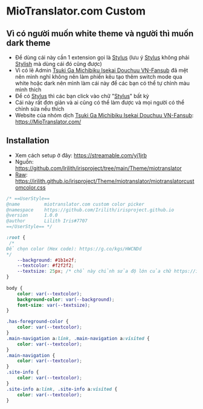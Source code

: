 # MioTranslator.com Custom
## Vì có người muốn white theme và người thì muốn dark theme

- Để dùng cái này cần 1 extension gọi là  [Stylus](https://chrome.google.com/webstore/detail/stylus/clngdbkpkpeebahjckkjfobafhncgmne?hl=en) (lưu ý [Stylus](https://chrome.google.com/webstore/detail/stylus/clngdbkpkpeebahjckkjfobafhncgmne?hl=en) không phải [Stylish](https://chrome.google.com/webstore/detail/stylish-custom-themes-for/fjnbnpbmkenffdnngjfgmeleoegfcffe?hl=en) mà dùng cái đó cũng được)
- Vì có lẽ Admin [Tsuki Ga Michibiku Isekai Douchuu VN-Fansub](https://miotranslator.com/) đã mệt nên mình nghỉ không nên làm phiền kêu tạo thêm switch mode qua white hoặc dark nên mình làm cái này để các bạn có thể tự chỉnh màu mình thích
- Để có [Stylus](https://chrome.google.com/webstore/detail/stylus/clngdbkpkpeebahjckkjfobafhncgmne?hl=en) thì các bạn click vào chữ "[Stylus](https://chrome.google.com/webstore/detail/stylus/clngdbkpkpeebahjckkjfobafhncgmne?hl=en)" bất kỳ
- Cái này rất đơn giản và ai cũng có thể làm được và mọi người có thể chỉnh sửa nếu thích
- Website của nhóm dịch [Tsuki Ga Michibiku Isekai Douchuu VN-Fansub](https://www.facebook.com/groups/243732470248239): https://MioTranslator.com/
## Installation
- Xem cách setup ở đây: https://streamable.com/yj1jrb
- Nguồn: https://github.com/Irilith/irisproject/tree/main/Theme/miotranslator
- [Raw](https://irilith.github.io/irisproject/Theme/miotranslator/miotranslatorcustomcolor.css): https://irilith.github.io/irisproject/Theme/miotranslator/miotranslatorcustomcolor.css
```css
/* ==UserStyle==
@name         miotranslator.com custom color picker
@namespace    https://github.com/Irilith/irisproject.github.io
@version      1.0.0
@author       Lilith Iris#7707
==/UserStyle== */

:root {
 /*
Để chọn color (Hex code): https://g.co/kgs/HWCNDd
*/
    --background: #1b1e2f;
    --textcolor: #f2f2f2;
    --textsize: 25px; /* chổ này chỉnh sửa độ lớn của chữ https://irilith.github.io/irisproject/Theme/miotranslator/Preview/textsize.gif */
}
 
body {
    color: var(--textcolor);
    background-color: var(--background);
    font-size: var(--textsize);
}

.has-foreground-color {
    color: var(--textcolor);
}
.main-navigation a:link, .main-navigation a:visited {
    color: var(--textcolor);
}
.main-navigation {
    color: var(--textcolor);
}
.site-info {
    color: var(--textcolor);
}
.site-info a:link, .site-info a:visited {
    color: var(--textcolor);
}
```
